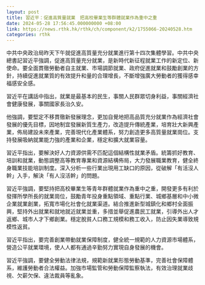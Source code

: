 ```yaml
---
layout: post
title: 習近平：促進高質量就業　把高校畢業生等群體就業作為重中之重
date: 2024-05-28 17:56:45.000000000 +08:00
link: https://news.rthk.hk/rthk/ch/component/k2/1755066-20240528.htm
categories: rthk
---
```


中共中央政治局昨天下午就促進高質量充分就業進行第十四次集體學習。中共中央總書記習近平強調，促進高質量充分就業，是新時代新征程就業工作的新定位、新使命。要全面貫徹勞動者自主就業、市場調節就業、政府促進就業和鼓勵創業的方針，持續促進就業質的有效提升和量的合理增長，不斷增強廣大勞動者的獲得感幸福感安全感。

習近平在講話中指出，就業是最基本的民生，事關人民群眾切身利益，事關經濟社會健康發展，事關國家長治久安。

他強調，要堅定不移貫徹新發展理念，更加自覺地把高品質充分就業作為經濟社會發展的優先目標，因地制宜發展新質生產力，改造提升傳統產業，培育壯大新興產業，佈局建設未來產業，完善現代化產業體系，努力創造更多高質量就業崗位。支持發展吸納就業能力強的產業和企業，穩定和擴大就業容量。

習近平指出，要解決好人力資源供需不匹配這個結構性就業矛盾。統籌抓好教育、培訓和就業，動態調整高等教育專業和資源結構佈局，大力發展職業教育，健全終身職業技能培訓制度。深入分析一些行業出現用工缺口的原因，從破解「有活沒人幹」入手，解決「有人沒活幹」的問題。

習近平強調，要堅持把高校畢業生等青年群體就業作為重中之重，開發更多有利於發揮所學所長的就業崗位，鼓勵青年投身重點領域、重點行業、城鄉基層和中小微企業就業創業，拓寬市場化社會化就業渠道。結合推進新型城鎮化和鄉村全面振興，堅持外出就業和就地就近就業並重，多措並舉促進農民工就業，引導外出人才返鄉、城市人才下鄉創業。穩定脫貧人口務工規模和務工收入，防止因失業導致規模性返貧。

習近平指出，要完善創業帶動就業保障制度，健全統一規範的人力資源市場體系，營造公平就業環境，使人人都有通過辛勤努力實現自身發展的機會。

習近平強調，要健全勞動法律法規，規範新就業形態勞動基準，完善社會保障體系，維護勞動者合法權益。加強市場監管和勞動保障監察執法，有效治理就業歧視、欠薪欠保、違法裁員等亂象。
